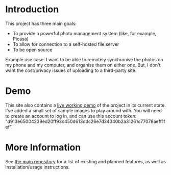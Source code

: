 # Introduction

This project has three main goals:
- To provide a powerful photo management system (like, for example, Picasa)
- To allow for connection to a self-hosted file server
- To be open source

Example use case: I want to be able to remotely synchronise the photos on my phone and my computer, and organise them on either one. But, I don't want the cost/privacy issues of uploading to a third-party site.

# Demo

This site also contains a [live working demo](./demo/) of the project in its current state. I've added a small set of sample images to play around with. You will need to create an account to log in, and can use this account token: "d913e65004239ed20ff93c450d613ddc26e7d34340b2a31261c77078aeff1fef".

# More Information

See [the main repository](https://github.com/zsmith3/Photo-Manager-Client) for a list of existing and planned features, as well as installation/usage instructions.

